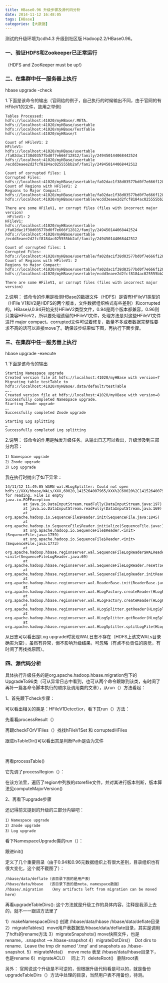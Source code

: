 ```yaml
---
title: HBase0.96 升级步骤及源代码分析
date: 2014-11-12 16:48:05
tags: [HBase]
categories: [大数据]
---
```


测试的升级环境为cdh4.3 升级到社区版 Hadoop2.2/HBase0.96。

### 一、验证HDFS和Zookeeper已正常运行
（HDFS and ZooKeeper must be up!）



### 二、在集群中任一服务器上执行
hbase upgrade -check

1.下面是该命令的输出（官网给的例子，自己执行的时候输出不同，由于官网的有HFileV1的文件，故用之举例）
````
Tables Processed:
hdfs://localhost:41020/myHBase/.META.
hdfs://localhost:41020/myHBase/usertable
hdfs://localhost:41020/myHBase/TestTable
hdfs://localhost:41020/myHBase/t

Count of HFileV1: 2
HFileV1:
hdfs://localhost:41020/myHBase/usertable    /fa02dac1f38d03577bd0f7e666f12812/family/249450144068442524
hdfs://localhost:41020/myHBase/usertable    /ecdd3eaee2d2fcf8184ac025555bb2af/family/249450144068442512

Count of corrupted files: 1
Corrupted Files:
hdfs://localhost:41020/myHBase/usertable/fa02dac1f38d03577bd0f7e666f12812/family/1
Count of Regions with HFileV1: 2
Regions to Major Compact:
hdfs://localhost:41020/myHBase/usertable/fa02dac1f38d03577bd0f7e666f12812
hdfs://localhost:41020/myHBase/usertable/ecdd3eaee2d2fcf8184ac025555bb2af

There are some HFileV1, or corrupt files (files with incorrect major version)
 HFileV1: 2
HFileV1:
hdfs://localhost:41020/myHBase/usertable    /fa02dac1f38d03577bd0f7e666f12812/family/249450144068442524
hdfs://localhost:41020/myHBase/usertable    /ecdd3eaee2d2fcf8184ac025555bb2af/family/249450144068442512

Count of corrupted files: 1
Corrupted Files:
hdfs://localhost:41020/myHBase/usertable/fa02dac1f38d03577bd0f7e666f12812/family/1
Count of Regions with HFileV1: 2
Regions to Major Compact:
hdfs://localhost:41020/myHBase/usertable/fa02dac1f38d03577bd0f7e666f12812
hdfs://localhost:41020/myHBase/usertable/ecdd3eaee2d2fcf8184ac025555bb2af

There are some HFileV1, or corrupt files (files with incorrect major version)
`````

2.说明：
该命令的作用是检测HBase的数据文件（HDFS）是否有HFileV1类型的（HFile V1和V2是HDFS的两个版本，文件数据组织格式有些差别）和corrupted的。HBase从0.94开始支持HFileV2类型文件，0.94是两个版本都兼容，0.96则只兼容HFileV2，所以要处理遗留的HFileV1文件，处理方法是对这些HFileV1文件进行 major compact。corrupted文件可试着修复，数量不多或者数据完整性要求不高的话可以直接move了。确保该步结果如下图，再执行下面步骤。


### 三、在集群中任一服务器上执行

hbase upgrade -execute

1.下面是该命令的输出
````
Starting Namespace upgrade
Created version file at hdfs://localhost:41020/myHBase with version=7
Migrating table testTable to hdfs://localhost:41020/myHBase/.data/default/testTable
…..
Created version file at hdfs://localhost:41020/myHBase with version=8
Successfully completed NameSpace upgrade.
Starting Znode upgrade
….
Successfully completed Znode upgrade

Starting Log splitting
…
Successfully completed Log splitting
````

2.说明：
该命令的作用是触发升级任务。从输出日志可以看出，升级涉及到三部分内容：
````
1）Namespace upgrade
2）Znode upgrade
3）Log upgrade
````

我在执行时抛出了如下异常：
````
14/11/12 11:49:05 WARN wal.HLogSplitter: Could not open hdfs://XXX/hbase/WALs/XXX,60020,1415264007965/XXX%2C60020%2C1415264007965.1415618778662 for reading. File is empty
java.io.EOFException
        at java.io.DataInputStream.readFully(DataInputStream.java:197)
        at java.io.DataInputStream.readFully(DataInputStream.java:169)
        at org.apache.hadoop.io.SequenceFile$Reader.init(SequenceFile.java:1845)
        at org.apache.hadoop.io.SequenceFile$Reader.initialize(SequenceFile.java:1810)
        at org.apache.hadoop.io.SequenceFile$Reader.<init>(SequenceFile.java:1759)
        at org.apache.hadoop.io.SequenceFile$Reader.<init>(SequenceFile.java:1773)
        at org.apache.hadoop.hbase.regionserver.wal.SequenceFileLogReader$WALReader.<init>(SequenceFileLogReader.java:69)
        at org.apache.hadoop.hbase.regionserver.wal.SequenceFileLogReader.reset(SequenceFileLogReader.java:174)
        at org.apache.hadoop.hbase.regionserver.wal.SequenceFileLogReader.initReader(SequenceFileLogReader.java:183)
        at org.apache.hadoop.hbase.regionserver.wal.ReaderBase.init(ReaderBase.java:68)
        at org.apache.hadoop.hbase.regionserver.wal.HLogFactory.createReader(HLogFactory.java:126)
        at org.apache.hadoop.hbase.regionserver.wal.HLogFactory.createReader(HLogFactory.java:89)
        at org.apache.hadoop.hbase.regionserver.wal.HLogSplitter.getReader(HLogSplitter.java:645)
        at org.apache.hadoop.hbase.regionserver.wal.HLogSplitter.getReader(HLogSplitter.java:554)
        at org.apache.hadoop.hbase.regionserver.wal.HLogSplitter.splitLogFile(HLogSplitter.java:273)
````
从日志可以看出是Log upgrade时发现WAL日志不存在（HDFS上该文WALs目录确实为空），虽然有异常，但不影响升级结果，可忽略（有点不负责任的感觉，有时间了再找找原因）。

### 四、源代码分析

具体执行升级任务的是org.apache.hadoop.hbase.migration包下的UpgradeTo96类（可从异常日志中看到，也可从两个命令跟踪到该类，有时间了再补一篇各命令脚本执行的顺序及调用类的文章），从run（）方法看起：

1、首先跟下check步骤：



可以看出相关的类是：HFileV1Detect\or，看下其run（）方法：



先看看processResult（）



再跟checkFOrV1Files（）找找hFileV1Set 和 corruptedHFiles



跟进isTableDir()可以看出其是判断Path是否为文件

 

再看processTable()



它先调了processRegion（）：





在该方法里，遍历了region中列族的storefile文件，并对其进行版本判断，版本算法见computeMajorVersion()



2、再看下upgrade步骤



还记得前文提到的升级的三部分内容吧：
````
1）Namespace upgrade
2）Znode upgrade
3）Log upgrade
````
看下NamespaceUpgrade类的run（）：



跟进init()

定义了几个重要目录（由于0.94和0.96元数据组织上有很大差别，目录组织也有很大变化，这个就不截图了）：
````
/hbase/data/deflate（该目录下放的是用户表）
/hbase/data/hbase  （该目录下放的是meta、namespace数据）
/hbase/.migration   （Any artifacts left from migration can be moved here）
````
再看upgradeTableDirs():
这个方法就是升级工作的具体内容，注释是我添上去的，就不一一跟进方法里了

1）makeNamespaceDirs() 创建 /hbase/data/hbase /hbase/data/deflate目录
2）migrateTables()  move用户表数据至/hbase/data/deflate目录，其实是调用了hdfs的rename方法
3）migrateSnapshots() move快照文件，也是rename，.snapshot -->.hbase-snapshot
4）migrateDotDirs()    Dot dirs to rename.  Leave the tmp dir named '.tmp' and snapshots as .hbase-snapshot.
5）migrateMeta()    move meta 表至 /hbase/data/hbase目录下，也是rename
6）migrateACL()     同上
7）deleteRoot()   删除root表


另外：
官网说这个升级是不可逆的，但根据升级代码看是可以的，就是备份upgradeTableDirs（）方法中处理的目录，当然用户表不用备份，待测。
